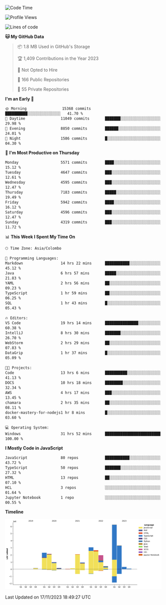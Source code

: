
<!--START_SECTION:waka-->
![Code Time](http://img.shields.io/badge/Code%20Time-1%2C418%20hrs%206%20mins-blue)

![Profile Views](http://img.shields.io/badge/Profile%20Views-0-blue)

![Lines of code](https://img.shields.io/badge/From%20Hello%20World%20I%27ve%20Written-26.9%20million%20lines%20of%20code-blue)

**🐱 My GitHub Data** 

> 📦 1.8 MB Used in GitHub's Storage 
 > 
> 🏆 1,409 Contributions in the Year 2023
 > 
> 🚫 Not Opted to Hire
 > 
> 📜 166 Public Repositories 
 > 
> 🔑 55 Private Repositories 
 > 
**I'm an Early 🐤** 

```text
🌞 Morning                15368 commits       ██████████░░░░░░░░░░░░░░░   41.70 % 
🌆 Daytime                11049 commits       ███████░░░░░░░░░░░░░░░░░░   29.98 % 
🌃 Evening                8850 commits        ██████░░░░░░░░░░░░░░░░░░░   24.01 % 
🌙 Night                  1586 commits        █░░░░░░░░░░░░░░░░░░░░░░░░   04.30 % 
```
📅 **I'm Most Productive on Thursday** 

```text
Monday                   5571 commits        ████░░░░░░░░░░░░░░░░░░░░░   15.12 % 
Tuesday                  4647 commits        ███░░░░░░░░░░░░░░░░░░░░░░   12.61 % 
Wednesday                4595 commits        ███░░░░░░░░░░░░░░░░░░░░░░   12.47 % 
Thursday                 7183 commits        █████░░░░░░░░░░░░░░░░░░░░   19.49 % 
Friday                   5942 commits        ████░░░░░░░░░░░░░░░░░░░░░   16.12 % 
Saturday                 4596 commits        ███░░░░░░░░░░░░░░░░░░░░░░   12.47 % 
Sunday                   4319 commits        ███░░░░░░░░░░░░░░░░░░░░░░   11.72 % 
```


📊 **This Week I Spent My Time On** 

```text
🕑︎ Time Zone: Asia/Colombo

💬 Programming Languages: 
Markdown                 14 hrs 22 mins      ███████████░░░░░░░░░░░░░░   45.12 % 
Java                     6 hrs 57 mins       █████░░░░░░░░░░░░░░░░░░░░   21.83 % 
YAML                     2 hrs 56 mins       ██░░░░░░░░░░░░░░░░░░░░░░░   09.23 % 
TypeScript               1 hr 59 mins        ██░░░░░░░░░░░░░░░░░░░░░░░   06.25 % 
SQL                      1 hr 43 mins        █░░░░░░░░░░░░░░░░░░░░░░░░   05.43 % 

🔥 Editors: 
VS Code                  19 hrs 14 mins      ███████████████░░░░░░░░░░   60.38 % 
IntelliJ                 8 hrs 30 mins       ███████░░░░░░░░░░░░░░░░░░   26.70 % 
WebStorm                 2 hrs 29 mins       ██░░░░░░░░░░░░░░░░░░░░░░░   07.83 % 
DataGrip                 1 hr 37 mins        █░░░░░░░░░░░░░░░░░░░░░░░░   05.09 % 

🐱‍💻 Projects: 
Code                     13 hrs 6 mins       ██████████░░░░░░░░░░░░░░░   41.13 % 
DOCS                     10 hrs 18 mins      ████████░░░░░░░░░░░░░░░░░   32.34 % 
AWS                      4 hrs 17 mins       ███░░░░░░░░░░░░░░░░░░░░░░   13.45 % 
chamara                  2 hrs 35 mins       ██░░░░░░░░░░░░░░░░░░░░░░░   08.11 % 
docker-mastery-for-nodejs1 hr 8 mins         █░░░░░░░░░░░░░░░░░░░░░░░░   03.60 % 

💻 Operating System: 
Windows                  31 hrs 52 mins      █████████████████████████   100.00 % 
```

**I Mostly Code in JavaScript** 

```text
JavaScript               80 repos            ███████████░░░░░░░░░░░░░░   43.72 % 
TypeScript               50 repos            ███████░░░░░░░░░░░░░░░░░░   27.32 % 
HTML                     13 repos            ██░░░░░░░░░░░░░░░░░░░░░░░   07.10 % 
HCL                      3 repos             ░░░░░░░░░░░░░░░░░░░░░░░░░   01.64 % 
Jupyter Notebook         1 repo              ░░░░░░░░░░░░░░░░░░░░░░░░░   00.55 % 
```



**Timeline**

![Lines of Code chart](https://raw.githubusercontent.com/ccweerasinghe1994/ccweerasinghe1994/master/assets/bar_graph.png)


 Last Updated on 17/11/2023 18:49:27 UTC
<!--END_SECTION:waka-->
